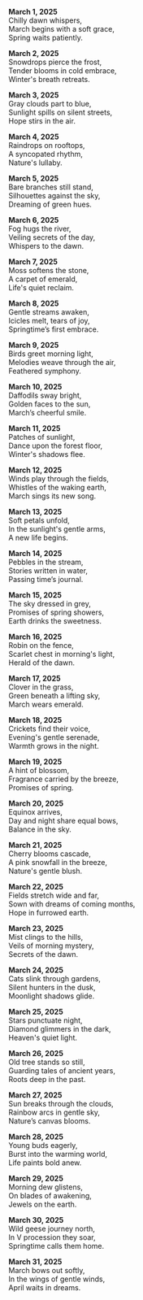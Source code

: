 **March 1, 2025**  
Chilly dawn whispers,  
March begins with a soft grace,  
Spring waits patiently.

**March 2, 2025**  
Snowdrops pierce the frost,  
Tender blooms in cold embrace,  
Winter's breath retreats.

**March 3, 2025**  
Gray clouds part to blue,  
Sunlight spills on silent streets,  
Hope stirs in the air.

**March 4, 2025**  
Raindrops on rooftops,  
A syncopated rhythm,  
Nature's lullaby.

**March 5, 2025**  
Bare branches still stand,  
Silhouettes against the sky,  
Dreaming of green hues.

**March 6, 2025**  
Fog hugs the river,  
Veiling secrets of the day,  
Whispers to the dawn.

**March 7, 2025**  
Moss softens the stone,  
A carpet of emerald,  
Life's quiet reclaim.

**March 8, 2025**  
Gentle streams awaken,  
Icicles melt, tears of joy,  
Springtime’s first embrace.

**March 9, 2025**  
Birds greet morning light,  
Melodies weave through the air,  
Feathered symphony.

**March 10, 2025**  
Daffodils sway bright,  
Golden faces to the sun,  
March’s cheerful smile.

**March 11, 2025**  
Patches of sunlight,  
Dance upon the forest floor,  
Winter's shadows flee.

**March 12, 2025**  
Winds play through the fields,  
Whistles of the waking earth,  
March sings its new song.

**March 13, 2025**  
Soft petals unfold,  
In the sunlight's gentle arms,  
A new life begins.

**March 14, 2025**  
Pebbles in the stream,  
Stories written in water,  
Passing time’s journal.

**March 15, 2025**  
The sky dressed in grey,  
Promises of spring showers,  
Earth drinks the sweetness.

**March 16, 2025**  
Robin on the fence,  
Scarlet chest in morning's light,  
Herald of the dawn.

**March 17, 2025**  
Clover in the grass,  
Green beneath a lifting sky,  
March wears emerald.

**March 18, 2025**  
Crickets find their voice,  
Evening's gentle serenade,  
Warmth grows in the night.

**March 19, 2025**  
A hint of blossom,  
Fragrance carried by the breeze,  
Promises of spring.

**March 20, 2025**  
Equinox arrives,  
Day and night share equal bows,  
Balance in the sky.

**March 21, 2025**  
Cherry blooms cascade,  
A pink snowfall in the breeze,  
Nature's gentle blush.

**March 22, 2025**  
Fields stretch wide and far,  
Sown with dreams of coming months,  
Hope in furrowed earth.

**March 23, 2025**  
Mist clings to the hills,  
Veils of morning mystery,  
Secrets of the dawn.

**March 24, 2025**  
Cats slink through gardens,  
Silent hunters in the dusk,  
Moonlight shadows glide.

**March 25, 2025**  
Stars punctuate night,  
Diamond glimmers in the dark,  
Heaven's quiet light.

**March 26, 2025**  
Old tree stands so still,  
Guarding tales of ancient years,  
Roots deep in the past.

**March 27, 2025**  
Sun breaks through the clouds,  
Rainbow arcs in gentle sky,  
Nature’s canvas blooms.

**March 28, 2025**  
Young buds eagerly,  
Burst into the warming world,  
Life paints bold anew.

**March 29, 2025**  
Morning dew glistens,  
On blades of awakening,  
Jewels on the earth.

**March 30, 2025**  
Wild geese journey north,  
In V procession they soar,  
Springtime calls them home.

**March 31, 2025**  
March bows out softly,  
In the wings of gentle winds,  
April waits in dreams.